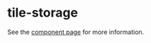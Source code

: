 tile-storage
================

See the [component page](http://blackhawkwebcomponents.github.io/tile-storage) for more information.
